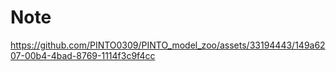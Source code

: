 # Note

  https://github.com/PINTO0309/PINTO_model_zoo/assets/33194443/149a6207-00b4-4bad-8769-1114f3c9f4cc
